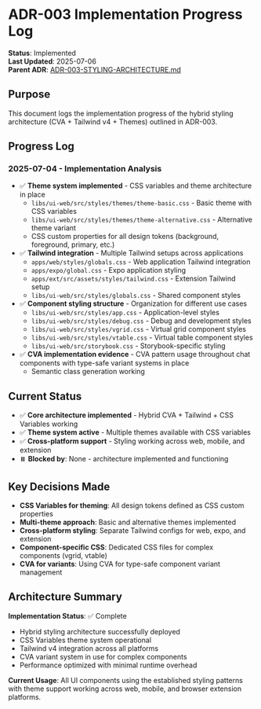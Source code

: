 # ADR-003 Implementation Progress Log

**Status**: Implemented  
**Last Updated**: 2025-07-06  
**Parent ADR**: [ADR-003-STYLING-ARCHITECTURE.md](./ADR-003-STYLING-ARCHITECTURE.md)

## Purpose

This document logs the implementation progress of the hybrid styling architecture (CVA + Tailwind v4 + Themes) outlined in ADR-003.

## Progress Log

### 2025-07-04 - Implementation Analysis  
- ✅ **Theme system implemented** - CSS variables and theme architecture in place
  - `libs/ui-web/src/styles/themes/theme-basic.css` - Basic theme with CSS variables
  - `libs/ui-web/src/styles/themes/theme-alternative.css` - Alternative theme variant
  - CSS custom properties for all design tokens (background, foreground, primary, etc.)
- ✅ **Tailwind integration** - Multiple Tailwind setups across applications
  - `apps/web/styles/globals.css` - Web application Tailwind integration
  - `apps/expo/global.css` - Expo application styling
  - `apps/ext/src/assets/styles/tailwind.css` - Extension Tailwind setup
  - `libs/ui-web/src/styles/globals.css` - Shared component styles
- ✅ **Component styling structure** - Organization for different use cases
  - `libs/ui-web/src/styles/app.css` - Application-level styles
  - `libs/ui-web/src/styles/debug.css` - Debug and development styles
  - `libs/ui-web/src/styles/vgrid.css` - Virtual grid component styles
  - `libs/ui-web/src/styles/vtable.css` - Virtual table component styles
  - `libs/ui-web/src/storybook.css` - Storybook-specific styling
- ✅ **CVA implementation evidence** - CVA pattern usage throughout chat components with type-safe variant systems in place
  - Semantic class generation working

## Current Status
- ✅ **Core architecture implemented** - Hybrid CVA + Tailwind + CSS Variables working
- ✅ **Theme system active** - Multiple themes available with CSS variables
- ✅ **Cross-platform support** - Styling working across web, mobile, and extension
- ⏸️ **Blocked by**: None - architecture implemented and functioning

## Key Decisions Made
- **CSS Variables for theming**: All design tokens defined as CSS custom properties
- **Multi-theme approach**: Basic and alternative themes implemented
- **Cross-platform styling**: Separate Tailwind configs for web, expo, and extension
- **Component-specific CSS**: Dedicated CSS files for complex components (vgrid, vtable)
- **CVA for variants**: Using CVA for type-safe component variant management

## Architecture Summary

**Implementation Status**: ✅ Complete
- Hybrid styling architecture successfully deployed
- CSS Variables theme system operational
- Tailwind v4 integration across all platforms
- CVA variant system in use for complex components
- Performance optimized with minimal runtime overhead

**Current Usage**: All UI components using the established styling patterns with theme support working across web, mobile, and browser extension platforms.